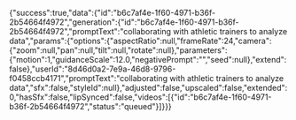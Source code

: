 {"success":true,"data":{"id":"b6c7af4e-1f60-4971-b36f-2b54664f4972","generation":{"id":"b6c7af4e-1f60-4971-b36f-2b54664f4972","promptText":"collaborating with athletic trainers to analyze data","params":{"options":{"aspectRatio":null,"frameRate":24,"camera":{"zoom":null,"pan":null,"tilt":null,"rotate":null},"parameters":{"motion":1,"guidanceScale":12.0,"negativePrompt":"","seed":null},"extend":false},"userId":"8d46d0a2-7e9a-46d8-9796-f0458ccb4171","promptText":"collaborating with athletic trainers to analyze data","sfx":false,"styleId":null},"adjusted":false,"upscaled":false,"extended":0,"hasSfx":false,"lipSynced":false,"videos":[{"id":"b6c7af4e-1f60-4971-b36f-2b54664f4972","status":"queued"}]}}}
